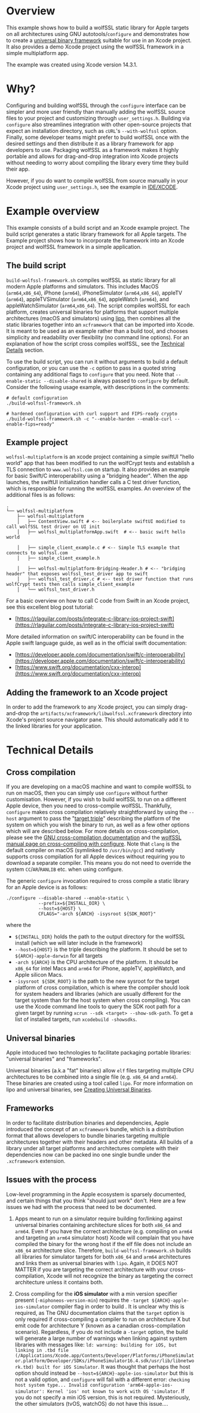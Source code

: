 # Overview
This example shows how to build a wolfSSL static library for Apple targets on all architectures using GNU autotools/`configure` and demonstrates how to create a [universal binary framework]() suitable for use in an Xcode project. It also provides a demo Xcode project using the wolfSSL framework in a simple multiplatform app.

The example was created using Xcode version 14.3.1.

# Why?
Configuring and building wolfSSL through the `configure` interface can be simpler and more user friendly than manually adding the wolfSSL source files to your project and customizing through `user_settings.h`. Building via `configure` also streamlines integration with other open-source projects that expect an installation directory, such as `cURL`'s `--with-wolfssl` option. Finally, some developer teams might prefer to build wolfSSL once with the desired settings and then distribute it as a library framework for app developers to use. Packaging wolfSSL as a framework makes it highly portable and allows for drag-and-drop integration into Xcode projects without needing to worry about compiling the library every time they build their app.

However, if you do want to compile wolfSSL from source manually in your Xcode project using `user_settings.h`, see the example in [IDE/XCODE](https://github.com/wolfSSL/wolfssl/tree/master/IDE/XCODE).

# Example overview
This example consists of a build script and an Xcode example project. The build script generates a static library framework for all Apple targets. The Example project shows how to incorporate the framework into an Xcode project and wolfSSL framework in a simple application.

## The build script
`build-wolfssl-framework.sh` compiles wolfSSL as static library for all modern Apple platforms and simulators. This includes MacOS (`arm64`,`x86_64`), iPhone (`arm64`), iPhoneSimulator (`arm64`,`x86_64`), appleTV (`arm64`), appleTVSimulator (`arm64`,`x86_64`), appleWatch (`arm64`), and appleWatchSimulator (`arm64`,`x86_64`). The script compiles wolfSSL for each platform, creates universal binaries for platforms that support multiple architectures (macOS and simulators) using [lipo](https://developer.apple.com/documentation/apple-silicon/building-a-universal-macos-binary), then combines all the static libraries together into an `xcframework` that can be imported into Xcode. It is meant to be used as an example rather than a build tool, and chooses simplicity and readability over flexibility (no command line options). For an explanation of how the script cross compiles wolfSSL, see the [Technical Details](technical-details) section.

To use the build script, you can run it without arguments to build a default configuration, or you can use the `-c` option to pass in a quoted string containing any additional flags to `configure` that you need. Note that `--enable-static --disable-shared` is always passed to `configure` by default. Consider the following usage example, with descriptions in the comments:

```
# default configuration
./build-wolfssl-framework.sh

# hardened configuration with curl support and FIPS-ready crypto
./build-wolfssl-framework.sh -c "--enable-harden --enable-curl --enable-fips=ready"

```

## Example project
`wolfssl-multiplatform` is an xcode project containing a simple swiftUI "hello world" app that has been modified to run the wolfCrypt tests and establish a TLS connection to `www.wolfssl.com` on startup. It also provides an example for basic Swift/C interoperability using a "bridging header". When the app launches, the swiftUI initialization handler calls a C test driver function, which is responsible for running the wolfSSL examples. An overview of the additional files is as follows:

```
.
└── wolfssl-multiplatform
    ├── wolfssl-multiplatform
    │   ├── ContentView.swift # <-- boilerplate swiftUI modified to call wolfSSL test driver on UI init
    │   ├── wolfssl_multiplatformApp.swift  # <-- basic swift hello world

    │   ├── simple_client_example.c # <-- Simple TLS example that connects to wolfssl.com
    │   ├── simple_client_example.h

    │   ├── wolfssl-multiplatform-Bridging-Header.h # <-- "bridging header" that exposes wolfssl_test_driver app to swift
    │   ├── wolfssl_test_driver.c # <-- test driver function that runs wolfCrypt tests then calls simple_client_example
    │   └── wolfssl_test_driver.h
```

For a basic overview on how to call C code from Swift in an Xcode project, see this excellent blog post tutorial:
- [https://rlaguilar.com/posts/integrate-c-library-ios-project-swift](https://rlaguilar.com/posts/integrate-c-library-ios-project-swift)

More detailed information on swift/C interoperability can be found in the Apple swift language guide, as well as in the official swift documentation:
- [https://developer.apple.com/documentation/swift/c-interoperability](https://developer.apple.com/documentation/swift/c-interoperability)
- [https://www.swift.org/documentation/cxx-interop](https://www.swift.org/documentation/cxx-interop)

## Adding the framework to an Xcode project
In order to add the framework to any Xcode project, you can simply drag-and-drop the `artifacts/xcframework/libwolfssl.xcframework` directory into Xcode's project source navigator pane. This should automatically add it to the linked libraries for your application.

# Technical Details

## Cross compilation
If you are developing on a macOS machine and want to compile wolfSSL to run on macOS, then you can simply use `configure` without further customisation. However, if you wish to build wolfSSL to run on a different Apple device, then you need to cross-compile wolfSSL. Thankfully, `configure` makes cross compilation relatively straightforward by using the `--host` argument to pass the "[target triple](https://wiki.osdev.org/Target_Triplet)" describing the platform of the system on which you wish the binary to run, as well as a few other options which will are described below. For more details on cross-compilation, please see the [GNU cross-compilation documentation](https://www.gnu.org/software/automake/manual/html_node/Cross_002dCompilation.html) and the [wolfSSL manual page on cross-compiling with configure](https://www.wolfssl.com/documentation/manuals/wolfssl/chapter02.html#building-with-configure-with-cross-compile). Note that `clang` is the default compiler on macOS (symlinked to `/usr/bin/gcc`) and natively supports cross compilation for all Apple devices without requiring you to download a separate compiler. This means you do not need to override the system `CC`/`AR`/`RANLIB` etc. when using configure.

The generic `configure` invocation required to cross compile a static library for an Apple device is as follows:

```
./configure --disable-shared --enable-static \
            --prefix=${INSTALL_DIR} \
            --host=${HOST} \
            CFLAGS="-arch ${ARCH} -isysroot ${SDK_ROOT}"

```
where the
- `${INSTALL_DIR}` holds the path to the output directory for the wolfSSL install (which we will later include in the framework)
- `--host=${HOST}` is the triple describing the platform. It should be set to `${ARCH}-apple-darwin` for all targets
- `-arch ${ARCH}` is the CPU architecture of the platform. It should be `x86_64` for intel Macs and `arm64` for iPhone, appleTV, appleWatch, and Apple silicon Macs.
- `-isysroot ${SDK_ROOT}` is the path to the new sysroot for the target platform of cross compilation, which is where the compiler should look for system headers and libraries (which are usually different for the target system than for the host system when cross compiling). You can use the Xcode command line tools to query the SDK root path for a given target by running `xcrun --sdk <target> --show-sdk-path`. To get a list of installed targets, run `xcodebuild -showsdks`.


## Universal binaries
Apple intoduced two technologies to facilitate packaging portable libraries: "universal binaries" and "frameworks".

Universal binaries (a.k.a "fat" binaries) allow `elf` files targeting multiple CPU architectures to be combined into a single file (e.g. `x86_64` and `arm64`). These binaries are created using a tool called `lipo`. For more information on lipo and universal binaries, see [Creating Universal Binaries](https://developer.apple.com/documentation/apple-silicon/building-a-universal-macos-binary).

## Frameworks
In order to facilitate distribution binaries and dependencies, Apple introduced the concept of an `xcframework` bundle, which is a distribution format that allows developers to bundle binaries targeting multiple architectures together with their headers and other metadata. All builds of a library under all target platforms and architectures complete with their dependencies now can be packed ino one single bundle under the `.xcframework` extension.

## Issues with the process
Low-level programming in the Apple ecosystem is sparsely documented, and certain things that you think "should just work" don't. Here are a few issues we had with the process that need to be documented.

1. Apps meant to run on a simulator require building for/linking against universal binaries containing architecture slices for both `x86_64` and `arm64`. Even if you have the correct architecture (e.g. compiling on `arm64` and targeting an `arm64` simulator host) Xcode will complain that you have compiled the binary for the wrong host if the elf file does not include an `x86_64` architecture slice. Therefore, `build-wolfssl-framework.sh` builds all libraries for simulator targets for both `x86_64` and `arm64` architectures and links them as universal binaries with `lipo`. Again, it DOES NOT MATTER if you are targeting the correct architecture with your cross-compilation, Xcode will not recognize the binary as targeting the correct architecture unless it contains both.

2. Cross compiling for the **iOS simulator** with a min version specifier present (`-miphoneos-version-min`) requires the `-target ${ARCH}-apple-ios-simulator` compiler flag in order to build . It is unclear why this is required, as The GNU documentation claims that the `target` option is only required if cross-compiling a compiler to run on architecture X but emit code for architecture Y (known as a canadian cross-compilation scenario). Regardless, if you do not include a `-target` option, the build will generate a large number of warnings when linking against system libraries with messages like: `ld: warning: building for iOS, but linking in .tbd file (/Applications/Xcode.app/Contents/Developer/Platforms/iPhoneSimulator.platform/Developer/SDKs/iPhoneSimulator16.4.sdk/usr/lib/libnetwork.tbd) built for iOS Simulator`. It was thought that perhaps the host option should instead be `--host=${ARCH}-apple-ios-simulator` but this is not a valid option, and `configure` will fail with a different error: `checking host system type... Invalid configuration 'arm64-apple-ios-simulator': Kernel 'ios' not known to work with OS 'simulator`. If you do not specify a min iOS version, this is not required. Mysteriously, the other simulators (tvOS, watchOS) do not have this issue....


